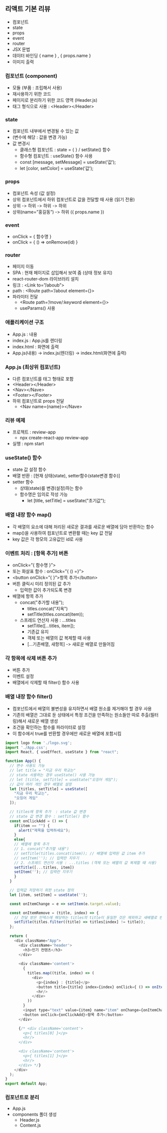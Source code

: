 ## 리액트 기본 리뷰
- 컴포넌트
- state
- props
- event
- router
- JSX 문법
- 데이터 바인딩 { name } , { props.name }
- 이미지 출력

### 컴포넌트 (component)
- 모듈 (부품 : 조립해서 사용)
- 재사용하기 위한 코드
- 페이지로 분리하기 위한 코드 영역 (Header.js)
- 태그 형식으로 사용 : \<Header>\</Header>

### state
- 컴포넌트 내부에서 변경될 수 있는 값
- (변수에 해당 : 값을 변경 가능)
- 값 변경시 
  - 클래스형 컴포넌트 : state = { } / setState() 함수 
  - 함수형 컴포넌트 : useState() 함수 사용
  - const [message, setMessage] = useState(‘값’);
  - let [color, setColor] = useState(‘값’);

### props
- 컴포넌트 속성 (값 설정)
- 상위 컴포넌트에서 하위 컴포넌트로 값을 전달할 때 사용 (읽기 전용)
- 상위 -> 하위 -> 하위 -> 하위
- 상위(name=”홍길동”) -> 하위 ({ props.name })

### event
- onClick = { 함수명 }
- onClick = { () => onRemove(id) }

### router
- 페이지 이동
- SPA : 현재 페이지로 삽입해서 보여 줌 (상태 정보 유지)
- react-router-dom 라이브러리 설치
- 링크 : \<Link to=”/aboub”>
- path : \<Route path=’/about element={<About />}>
- 파라미터 전달 
  - \<Route path=’/move/:keyword element={<Movie />}>
  - useParams() 사용

### 애플리케이션 구조
- App.js : 내용
- index.js : App.js를 렌더링
- index.html : 화면에 출력
- App.js(내용) -> index.js(렌더링) -> index.html(화면에 출력)

### App.js (최상위 컴포넌트)
- 다른 컴포넌트를 태그 형태로 포함
- \<Header>\</Header>
- \<Nav>\</Nave>
- \<Footer>\</Footer>
- 하위 컴포넌트로 props 전달
  - \<Nav name={name}>\</Nave>

### 리뷰 예제
- 프로젝트 : review-app
  - npx create-react-app review-app
- 실행 : npm start

### useState() 함수
- state 값 설정 함수
- 배열 반환 : [현재 상태(state), setter함수(state변경 함수)]
- setter 함수
  - 상태(state)를 변경(설정)하는 함수
  - 함수명은 임의로 작성 가능
    - let [title, setTitle] = useState("초기값");

###  배열 내장 함수 map()
- 각 배열의 요소에 대해 처리된 새로운 결과를 새로운 배열에 담아 반환하는 함수
- map()을 사용하여 컴포넌트로 변환활 때는 key 값 전달
- key 값은 각 항모의 고유값인 id로 사용

### 이벤트 처리 : [항목 추가] 버튼
- onClick=”{ 함수명 }”>
- 또는 화살표 함수 : onClick=”{ () =}”>
- \<button onClick=”{ }”>항목 추가\</button>
- 버튼 클릭시 미리 정의된 값 추가
  - 입력한 값이 추가되도록 변경
- 배열에 항목 추가
  - concat("추가할 내용");
    - titles.concat("지옥")
    - setTitle(titles.concat(item));
  - 스프레드 연산자 사용 : ...titles
    - setTitle([...titles, item]);
    - 기존값 유지
    - 객체 또는 배열의 값 복제할 때 사용
    - [...기존배열, 새항목] -> 새로운 배열로 만들어짐

### 각 항목에 삭제 버튼 추가
- 버튼 추가
- 이벤트 설정
- 배열에서 삭제할 때 filter() 함수 사용

### 배열 내장 함수 filter()
- 컴포넌트에서 배열의 불변성을 유지하면서 배열 원소를 제거해야 할 경우 사용
- 기존의 배열은 그대로 둔 상태에서 특정 조건을 만족하는 원소들만 따로 추출(필터링)해서 새로운 배열 생성
- 조건을 확인하는 함수를 파라미터로 설정
- 이 함수에서 true를 반환할 경우에만 새로운 배열에 포함시킴

~~~js
import logo from './logo.svg';
import './App.css';
import React, { useEffect, useState } from "react";

function App() {
  // 변수 사용도 가능
  // let title = "지금 우리 학교는"
  // state 사용하는 경우 useState() 사용 가능
  // let [title, setTitle] = useState("오징어 게임");
  // 값이 여러 개인 경우 배열로 설정
  let [titles, setTitle] = useState([
    "지금 우리 학교는",
    "오징어 게임"
  ]);

  // titles에 항목 추가  : state 값 변경
  // state 값 변경 함수 : setTitle() 함수
  const onClickAdd = () => {
    if(item == "") {
      alert("제목을 입력하세요");
    }
    else{
    // 배열에 항목 추가
    // 1. concat("추가할 내용")
    // setTitle(titles.concat(item)); // 배열에 입력된 값 item 추가
    // setItem(''); // 입력란 지우기
    // 2. 스프레드 연산자 사용 : ...titles (객체 또는 배열의 값 복제할 때 사용)
    setTitle([...titles, item])
    setItem(''); // 입력란 지우기
    }
  }

  // 입력값 저장하기 위한 state 정의
  let [item, setItem] = useState('');

  const onItemChange = e => setItem(e.target.value);

  const onItemRemove = (title, index) => {
    // 전달 받은 인덱스에 해당하는 titles의 title이 동일한 것은 제외하고 새배열로 반환
    setTitle(titles.filter((title) => titles[index] != title));
  };
  
  return (
    <div className="App">
      <div className='header'>
        <h3>인기 컨텐츠</h3>
      </div>
      
      <div className='content'>
        {
          titles.map((title, index) => (
            <div>
              <p>{index} : {title}</p>
              <button title={title} index={index} onClick={ () => onItemRemove(title, index) }>삭제</button>
              <hr/>
            </div>
          ))
        }
        <input type="text" value={item} name="item" onChange={onItemChange} />
        <button onClick={onClickAdd}>항목 추가</button>
      </div>

      {/* <div className='content'>
        <p>{ titles[0] }</p>
        <hr/>
      </div>

      <div className='content'>
        <p>{ titles[1] }</p>
        <hr/>
      </div> */}
    </div>
  );
}
export default App;
~~~

### 컴포넌트로 분리
- App.js
- components 폴더 생성
  -  Header.js
  -  Content.js